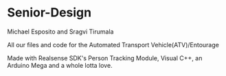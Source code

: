 # Senior-Design

Michael Esposito and Sragvi Tirumala

All our files and code for the Automated Transport Vehicle(ATV)/Entourage

Made with Realsense SDK's Person Tracking Module, Visual C++, an Arduino Mega and a whole lotta love.
